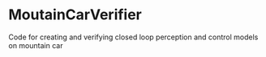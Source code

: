 # MoutainCarVerifier
Code for creating and verifying closed loop perception and control models on mountain car
